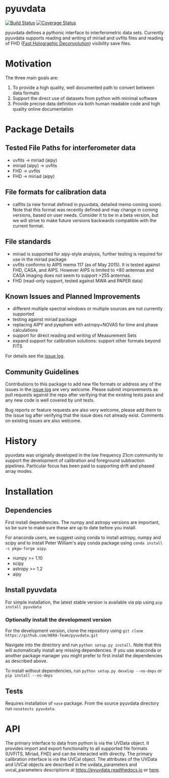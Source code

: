 # pyuvdata

[![Build Status](https://travis-ci.org/HERA-Team/pyuvdata.svg?branch=master)](https://travis-ci.org/HERA-Team/pyuvdata)
[![Coverage Status](https://coveralls.io/repos/github/HERA-Team/pyuvdata/badge.svg?branch=master)](https://coveralls.io/github/HERA-Team/pyuvdata?branch=master)

pyuvdata defines a pythonic interface to interferometric data sets. Currently pyuvdata supports reading and writing of miriad and uvfits files and reading of FHD ([Fast Holographic Deconvolution](https://github.com/EoRImaging/FHD)) visibility save files.   


# Motivation
The three main goals are:

1. To provide a high quality, well documented path to convert between data formats
2. Support the direct use of datasets from python with minimal software
3. Provide precise data definition via both human readable code and high quality online documentation

# Package Details
## Tested File Paths for interferometer data
* uvfits -> miriad (aipy)
* miriad (aipy) -> uvfits
* FHD -> uvfits
* FHD -> miriad (aipy)

## File formats for calibration data
* calfits (a new format defined in pyuvdata, detailed memo coming soon). Note that this format was recently defined and may change in coming versions, based on user needs. Consider it to be in a beta version, but we will strive to make future versions backwards compatible with the current format.

## File standards
* miriad is supported for aipy-style analysis, further testing is required for use in the miriad package
* uvfits conforms to AIPS memo 117 (as of May 2015).  It is tested against FHD, CASA, and AIPS. However AIPS is limited to <80 antennas and CASA imaging does not seem to support >255 antennas.
* FHD (read-only support, tested against MWA and PAPER data)

## Known Issues and Planned Improvements
* different multiple spectral windows or multiple sources are not currently supported
* testing against miriad package
* replacing AIPY and pyephem with astropy+NOVAS for time and phase calculations
* support for direct reading and writing of Measurement Sets
* expand support for calibration solutions: support other formats beyond FITS

For details see the [issue log](https://github.com/HERA-Team/pyuvdata/issues).

## Community Guidelines
Contributions to this package to add new file formats or address any of the
issues in the [issue log](https://github.com/HERA-Team/pyuvdata/issues) are very welcome.
Please submit improvements as pull requests against the repo after verifying that
the existing tests pass and any new code is well covered by unit tests.

Bug reports or feature requests are also very welcome, please add them to the
issue log after verifying that the issue does not already exist.
Comments on existing issues are also welcome.

# History
pyuvdata was originally developed in the low frequency 21cm community to support the development of calibration and foreground subtraction pipelines. Particular focus has been paid to supporting drift and phased array modes.

# Installation
## Dependencies
First install dependencies. The numpy and astropy versions are important, so be sure to make sure these are up to date before you install.

For anaconda users, we suggest using conda to install astropy, numpy and scipy and to install Peter William's aipy conda package using ```conda install -c pkgw-forge aipy```.

* numpy >= 1.10
* scipy
* astropy >= 1.2
* aipy

## Install pyuvdata
For simple installation, the latest stable version is available via pip using ```pip install pyuvdata```

### Optionally install the development version
For the development version, clone the repository using
```git clone https://github.com/HERA-Team/pyuvdata.git```

Navigate into the directory and run ```python setup.py install```.
Note that this will automatically install any missing dependencies. If you use anaconda or another package manager you might prefer to first install the dependencies as described above.

To install without dependencies, run
```python setup.py develop --no-deps``` or ```pip install --no-deps```

## Tests
Requires installation of `nose` package.
From the source pyuvdata directory run ```nosetests pyuvdata```.


# API
The primary interface to data from python is via the UVData object. It provides
import and export functionality to all supported file formats (UVFITS, Miriad, FHD)
and can be interacted with directly. The primary calibration interface is via the
UVCal object. The attributes of the UVData and UVCal objects are
described in the uvdata_parameters and uvcal_parameters descriptions at https://pyuvdata.readthedocs.io or [here](https://github.com/HERA-Team/pyuvdata/blob/master/docs).

